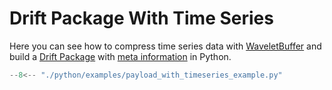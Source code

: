 # Drift Package With Time Series

Here you can see how to compress time series data with [WaveletBuffer](https://github.com/panda-official/WaveletBuffer)
and build a [Drift Package](../api/common.md) with [meta information](../api/meta.md) in Python.

```py title="python/examples/payload_with_timeseries_example.py"
--8<-- "./python/examples/payload_with_timeseries_example.py"
```
